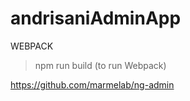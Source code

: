 # andrisaniAdminApp


WEBPACK 

>npm run build
(to run Webpack)


https://github.com/marmelab/ng-admin